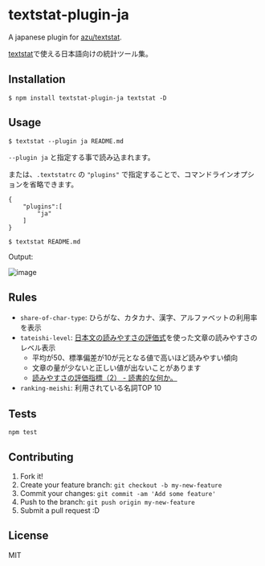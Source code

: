 # textstat-plugin-ja

A japanese plugin for [azu/textstat](https://github.com/azu/textstat "azu/textstat").

[textstat](https://github.com/azu/textstat "azu/textstat")で使える日本語向けの統計ツール集。

## Installation

    $ npm install textstat-plugin-ja textstat -D

## Usage

    $ textstat --plugin ja README.md
    
`--plugin ja` と指定する事で読み込まれます。


または、`.textstatrc` の `"plugins"` で指定することで、コマンドラインオプションを省略できます。

```
{
    "plugins":[
        "ja"
    ]
}
```

    $ textstat README.md

Output:

![image](https://monosnap.com/file/OLdBK9v5YjwL4tjb0f8gvQZy5LKBCt.png)

## Rules

- `share-of-char-type`: ひらがな、カタカナ、漢字、アルファベットの利用率を表示
- `tateishi-level`: [日本文の読みやすさの評価式](https://ipsj.ixsq.nii.ac.jp/ej/?action=pages_view_main&active_action=repository_view_main_item_detail&item_id=37773&item_no=1&page_id=13&block_id=8 "日本文の読みやすさの評価式")を使った文章の読みやすさのレベル表示
    - 平均が50、標準偏差が10が元となる値で高いほど読みやすい傾向
    - 文章の量が少ないと正しい値が出ないことがあります
    - [読みやすさの評価指標（2） - 読書的な何か。](http://doksyo-tek.hatenablog.com/entry/2015/05/19/104050 "読みやすさの評価指標（2） - 読書的な何か。")
- `ranking-meishi`: 利用されている名詞TOP 10

## Tests

    npm test

## Contributing

1. Fork it!
2. Create your feature branch: `git checkout -b my-new-feature`
3. Commit your changes: `git commit -am 'Add some feature'`
4. Push to the branch: `git push origin my-new-feature`
5. Submit a pull request :D

## License

MIT